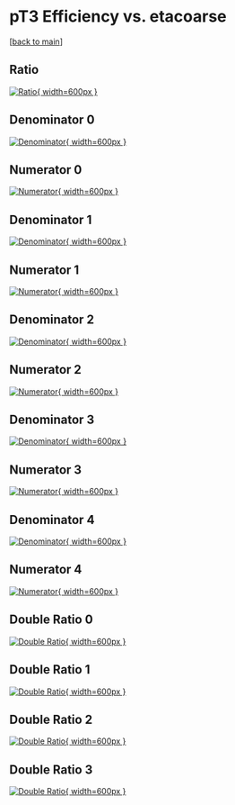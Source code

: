 # pT3 Efficiency vs. etacoarse

[[back to main](./)]



## Ratio

[![Ratio](../mtv/var/pT3_xtr_11_-1_eff_etacoarse.png){ width=600px }](../mtv/var/pT3_xtr_11_-1_eff_etacoarse.pdf)

## Denominator 0

[![Denominator](../mtv/den/pT3_xtr_11_-1_eff_etacoarse_den0.png){ width=600px }](../mtv/den/pT3_xtr_11_-1_eff_etacoarse_den0.pdf)

## Numerator 0

[![Numerator](../mtv/num/pT3_xtr_11_-1_eff_etacoarse_num0.png){ width=600px }](../mtv/num/pT3_xtr_11_-1_eff_etacoarse_num0.pdf)

## Denominator 1

[![Denominator](../mtv/den/pT3_xtr_11_-1_eff_etacoarse_den1.png){ width=600px }](../mtv/den/pT3_xtr_11_-1_eff_etacoarse_den1.pdf)

## Numerator 1

[![Numerator](../mtv/num/pT3_xtr_11_-1_eff_etacoarse_num1.png){ width=600px }](../mtv/num/pT3_xtr_11_-1_eff_etacoarse_num1.pdf)

## Denominator 2

[![Denominator](../mtv/den/pT3_xtr_11_-1_eff_etacoarse_den2.png){ width=600px }](../mtv/den/pT3_xtr_11_-1_eff_etacoarse_den2.pdf)

## Numerator 2

[![Numerator](../mtv/num/pT3_xtr_11_-1_eff_etacoarse_num2.png){ width=600px }](../mtv/num/pT3_xtr_11_-1_eff_etacoarse_num2.pdf)

## Denominator 3

[![Denominator](../mtv/den/pT3_xtr_11_-1_eff_etacoarse_den3.png){ width=600px }](../mtv/den/pT3_xtr_11_-1_eff_etacoarse_den3.pdf)

## Numerator 3

[![Numerator](../mtv/num/pT3_xtr_11_-1_eff_etacoarse_num3.png){ width=600px }](../mtv/num/pT3_xtr_11_-1_eff_etacoarse_num3.pdf)

## Denominator 4

[![Denominator](../mtv/den/pT3_xtr_11_-1_eff_etacoarse_den4.png){ width=600px }](../mtv/den/pT3_xtr_11_-1_eff_etacoarse_den4.pdf)

## Numerator 4

[![Numerator](../mtv/num/pT3_xtr_11_-1_eff_etacoarse_num4.png){ width=600px }](../mtv/num/pT3_xtr_11_-1_eff_etacoarse_num4.pdf)

## Double Ratio 0

[![Double Ratio](../mtv/ratio/pT3_xtr_11_-1_eff_etacoarse_ratio0.png){ width=600px }](../mtv/ratio/pT3_xtr_11_-1_eff_etacoarse_ratio0.pdf)

## Double Ratio 1

[![Double Ratio](../mtv/ratio/pT3_xtr_11_-1_eff_etacoarse_ratio1.png){ width=600px }](../mtv/ratio/pT3_xtr_11_-1_eff_etacoarse_ratio1.pdf)

## Double Ratio 2

[![Double Ratio](../mtv/ratio/pT3_xtr_11_-1_eff_etacoarse_ratio2.png){ width=600px }](../mtv/ratio/pT3_xtr_11_-1_eff_etacoarse_ratio2.pdf)

## Double Ratio 3

[![Double Ratio](../mtv/ratio/pT3_xtr_11_-1_eff_etacoarse_ratio3.png){ width=600px }](../mtv/ratio/pT3_xtr_11_-1_eff_etacoarse_ratio3.pdf)

